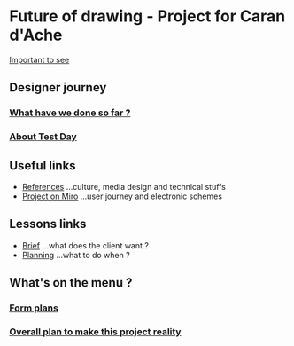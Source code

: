 # Future of drawing - Project for Caran d'Ache

[Important to see](https://www.youtube.com/watch?v=dQw4w9WgXcQ)

## Designer journey

### [What have we done so far ?](/process/README.md)
### [About Test Day](/process/2023-12-14-testday/testday.md)

## Useful links

- [References](references/references.md) ...culture, media design and technical stuffs
- [Project on Miro](https://miro.com/app/board/uXjVNT7LWys=/?share_link_id=537963404648) ...user journey and electronic schemes

## Lessons links
- [Brief](https://docs.google.com/document/d/1VKoXp-PmT5qXuNfn-LKc6YPwOwoJYS1H5w_JHSfqx4E/edit?usp=sharing) ...what does the client want ?
- [Planning](https://docs.google.com/spreadsheets/d/1DNj3_oX0Ylk0cCknxfrBinFD1PKgiu5psvVX0FJ8SFI/edit?usp=sharing) ...what to do when ?


## What's on the menu ?

### [Form plans](/process/2023-12-19/Composants-schéma.pdf)
### [Overall plan to make this project reality](/process/TO-DO.md) 